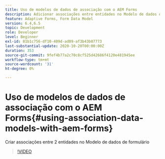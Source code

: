 ```yaml
---
title: Uso de modelos de dados de associação com o AEM Forms
description: Adicionar associações entre entidades no Modelo de dados de formulário
feature: Adaptive Forms, Form Data Model
version: 6.4,6.5
topic: Development
role: Developer
level: Beginner
exl-id: 81b1c756-df10-409d-ad09-af3b43b07773
last-substantial-update: 2020-10-20T00:00:00Z
duration: 353
source-git-commit: 9fef4b77a2c70c8cf525d42686f4120e481945ee
workflow-type: tm+mt
source-wordcount: '31'
ht-degree: 0%

---
```


# Uso de modelos de dados de associação com o AEM Forms{#using-association-data-models-with-aem-forms}

Criar associações entre 2 entidades no Modelo de dados de formulário

>[!VIDEO](https://video.tv.adobe.com/v/17737?quality=12&learn=on)
